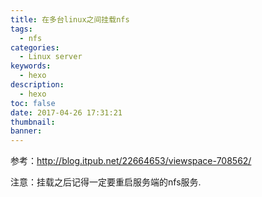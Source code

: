 ```yaml
---
title: 在多台linux之间挂载nfs
tags:
  - nfs
categories:
  - Linux server
keywords:
  - hexo
description:
  - hexo
toc: false
date: 2017-04-26 17:31:21
thumbnail:
banner:
---
```

参考：http://blog.itpub.net/22664653/viewspace-708562/

注意：挂载之后记得一定要重启服务端的nfs服务.